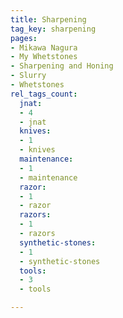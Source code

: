 ```yaml
---
title: Sharpening
tag_key: sharpening
pages:
- Mikawa Nagura
- My Whetstones
- Sharpening and Honing
- Slurry
- Whetstones
rel_tags_count:
  jnat:
  - 4
  - jnat
  knives:
  - 1
  - knives
  maintenance:
  - 1
  - maintenance
  razor:
  - 1
  - razor
  razors:
  - 1
  - razors
  synthetic-stones:
  - 1
  - synthetic-stones
  tools:
  - 3
  - tools

---
```


